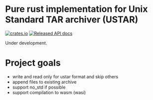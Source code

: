 # Pure rust implementation for Unix Standard TAR archiver (USTAR)
[![crates.io](https://img.shields.io/crates/v/ustar.svg)](https://crates.io/crates/ustar)
[![Released API docs](https://docs.rs/ustar/badge.svg)](https://docs.rs/ustar)

Under development.

# Project goals

 * write and read only for ustar format and skip others
 * append files to existing archive
 * support no_std if possible
 * support compilation to wasm (wasi)
